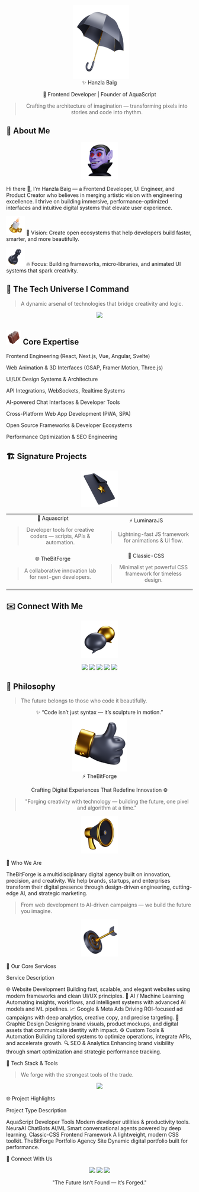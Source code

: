 <center> <div align="center"> &nbsp;  <img src="3dicons-umbrella-dynamic-premium.png" height="200" width="150" align="center"> </div></center>


<div align="center">✨ Hanzla Baig

💎 Frontend Developer | Founder of AquaScript

> Crafting the architecture of imagination — transforming pixels into stories and code into rhythm.





    

</div>


## 🚀 About Me 


<div align="center"> 
<img src="3dicons-vamp-dynamic-color.png" height="100" width="100">
</div>


Hi there 👋, I’m Hanzla Baig — a Frontend Developer, UI Engineer, and Product Creator who believes in merging artistic vision with engineering excellence.
I thrive on building immersive, performance-optimized interfaces and intuitive digital systems that elevate user experience.

<img src="3dicons-candle-dynamic-color (1).png" style="height: 50px; width: 50px;"> 💭 Vision: Create open ecosystems that help developers build faster, smarter, and more beautifully. 

<img src="3dicons-chess-dynamic-premium.png" style="height: 50px; width: 50px;">  🔥 Focus: Building frameworks, micro-libraries, and animated UI systems that spark creativity.




## 🧠 The Tech Universe I Command

> A dynamic arsenal of technologies that bridge creativity and logic.



<p align="center">
<img src="https://skillicons.dev/icons?i=html,css,js,ts,bootstrap,tailwind,react,next,vue,nuxt,angular,svelte,astro,redux,nodejs,express,graphql,python,django,flask,mongodb,mysql,firebase,git,github,linux,vscode,figma,ps,ai,postman,docker,kubernetes,aws,vercel,netlify,threejs,webpack,babel,npm,yarn,deno,emotion,sass,styledcomponents,androidstudio,java,cpp,cs,php,laravel,solidity,flutter,swift,go,rust,c,unity,prisma,blender,ai,opencv,pytorch,tensorflow" />
</p>  

## <img src="3dicons-travel-dynamic-color.png" style="height: 40px; width: 40px; down: 10px;"> Core Expertise

Frontend Engineering (React, Next.js, Vue, Angular, Svelte)

Web Animation & 3D Interfaces (GSAP, Framer Motion, Three.js)

UI/UX Design Systems & Architecture

API Integrations, WebSockets, Realtime Systems

AI-powered Chat Interfaces & Developer Tools

Cross-Platform Web App Development (PWA, SPA)

Open Source Frameworks & Developer Ecosystems

Performance Optimization & SEO Engineering





## 🏗️ Signature Projects

<div align="center"><img src="3dicons-file-fav-dynamic-premium.png" style="height: 100px; width: 100px;"></div>

<table align="center">
<tr>
<td width="50%" align="center">🚀 Aquascript

> Developer tools for creative coders — scripts, APIs & automation.





</td>
<td width="50%" align="center">⚡ LuminaraJS

> Lightning-fast JS framework for animations & UI flow.





</td>
</tr>
<tr>
<td width="50%" align="center">🌐 TheBitForge

> A collaborative innovation lab for next-gen developers.





</td>
<td width="50%" align="center">🎨 Classic-CSS

> Minimalist yet powerful CSS framework for timeless design.





</td>
</tr>
</table>






## ✉️ Connect With Me

<div align="center"><img src="3dicons-chat-bubble-dynamic-premium.png" style="height: 100px; width: 100px;"> </div>

<p align="center">
<a href="mailto:hanzlabaig917@gmail.com"><img src="https://img.shields.io/badge/Email-hanzlabaig917@gmail.com-red?style=for-the-badge&logo=gmail" /></a>
<a href="https://wa.me/923168021109"><img src="https://img.shields.io/badge/WhatsApp-Chat%20Now-brightgreen?style=for-the-badge&logo=whatsapp" /></a>
<a href="https://dev.to/hanzla-baig"><img src="https://img.shields.io/badge/dev.to-Follow-black?style=for-the-badge&logo=dev.to" /></a>
<a href="https://linkedin.com/in/hanzla-baig"><img src="https://img.shields.io/badge/LinkedIn-HanzlaBaig-blue?style=for-the-badge&logo=linkedin" /></a>
<a href="https://aquascript.xyz"><img src="https://img.shields.io/badge/Website-AquaScript-blue?style=for-the-badge&logo=firefox" /></a>
</p>


## 🌠 Philosophy

> The future belongs to those who code it beautifully.



<div align="center">

</div>


<div align="center">✨ “Code isn’t just syntax — it’s sculpture in motion.”

<div align="center">
<img src="3dicons-thumb-up-dynamic-premium.png" style="height: 150px; width: 150px;"></div>

</div>




<div align="center">⚡ TheBitForge

Crafting Digital Experiences That Redefine Innovation ⚙️

> "Forging creativity with technology — building the future, one pixel and algorithm at a time."



<div align="center">
<img src="3dicons-megaphone-dynamic-premium.png" style="height: 100px; width: 100px;">
</div>

</div>


🚀 Who We Are

TheBitForge is a multidisciplinary digital agency built on innovation, precision, and creativity.
We help brands, startups, and enterprises transform their digital presence through design-driven engineering, cutting-edge AI, and strategic marketing.

> From web development to AI-driven campaigns — we build the future you imagine.


<div align="center">
<img src="3dicons-target-dynamic-premium.png" style="height: 100px; width: 100px;">
</div>

</div>


💼 Our Core Services

Service	Description

🌐 Website Development	Building fast, scalable, and elegant websites using modern frameworks and clean UI/UX principles.
🧠 AI / Machine Learning	Automating insights, workflows, and intelligent systems with advanced AI models and ML pipelines.
📈 Google & Meta Ads	Driving ROI-focused ad campaigns with deep analytics, creative copy, and precise targeting.
🎨 Graphic Design	Designing brand visuals, product mockups, and digital assets that communicate identity with impact.
⚙️ Custom Tools & Automation	Building tailored systems to optimize operations, integrate APIs, and accelerate growth.
🔍 SEO & Analytics	Enhancing brand visibility through smart optimization and strategic performance tracking.





🧰 Tech Stack & Tools

> We forge with the strongest tools of the trade.



<p align="center">
<img src="https://skillicons.dev/icons?i=html,css,js,ts,react,next,vue,tailwind,nodejs,express,python,django,mongodb,firebase,aws,vercel,netlify,figma,ps,ai,illustrator,xd,tensorflow,pytorch,opencv,postman,git,github" />
</p>


🌐 Project Highlights

Project	Type	Description

AquaScript	Developer Tools	Modern developer utilities & productivity tools.
NeuraAI ChatBots	AI/ML	Smart conversational agents powered by deep learning.
Classic-CSS	Frontend Framework	A lightweight, modern CSS toolkit.
TheBitForge Portfolio	Agency Site	Dynamic digital portfolio built for performance.





🤝 Connect With Us

<p align="center">
<a href="mailto:thebitforge.dev@gmail.com"><img src="https://img.shields.io/badge/Email-thebitforge.dev@gmail.com-red?style=for-the-badge&logo=gmail" /></a>
<a href="https://wa.me/923168021109"><img src="https://img.shields.io/badge/WhatsApp-Chat%20Now-brightgreen?style=for-the-badge&logo=whatsapp" /></a>
<a href="https://github.com/wecoded-dev/TheBitForge"><img src="https://img.shields.io/badge/GitHub-TheBitForge-black?style=for-the-badge&logo=github" /></a>
</p>


<div align="center">

"The Future Isn’t Found — It’s Forged."

</div>
